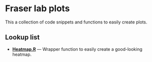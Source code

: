 # Fraser lab plots

This a collection of code snippets and functions to easily create plots.


## Lookup list

- **[Heatmap.R](Heatmap.R)** — Wrapper function to easily create a good-looking heatmap.
